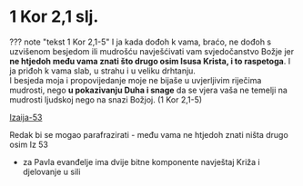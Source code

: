
# 1 Kor 2,1 slj.

??? note "tekst 1 Kor 2,1-5"
    I ja kada dođoh k vama, braćo, ne dođoh s uzvišenom besjedom  ili mudrošću navješćivati vam svjedočanstvo Božje jer **ne htjedoh  među vama znati što drugo osim Isusa Krista, i to raspetoga**.
    I ja priđoh k vama slab, u strahu i u veliku drhtanju.  
    I  besjeda moja i propovijedanje moje ne bijaše u uvjerljivim riječima  mudrosti, nego **u pokazivanju Duha i snage**  da se vjera vaša  ne temelji na mudrosti ljudskoj nego na snazi Božjoj.
    (1 Kor 2,1-5)

[Izaija-53](Izaija-53.md)

Redak bi se mogao parafrazirati - među vama ne htjedoh znati ništa drugo osim Iz 53
- za Pavla evanđelje ima dvije bitne komponente navještaj Križa i djelovanje u sili